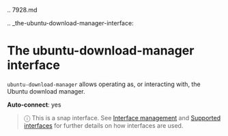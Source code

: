 .. 7928.md

.. _the-ubuntu-download-manager-interface:

# The ubuntu-download-manager interface

`ubuntu-download-manager` allows operating as, or interacting with, the Ubuntu download manager.

**Auto-connect**: yes

> ⓘ  This is a snap interface. See [Interface management](interface-management.md) and [Supported interfaces](supported-interfaces.md) for further details on how interfaces are used.